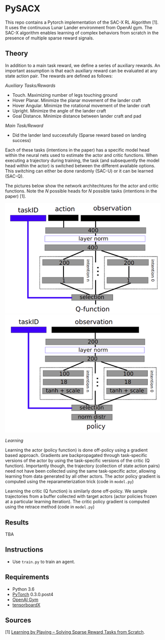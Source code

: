 # PySACX

This repo contains a Pytorch implementation of the SAC-X RL Algorithm [1]. It uses the continuous Lunar
Lander environment from OpenAI gym. The SAC-X algorithm enables learning of complex behaviors from scratch
in the presence of multiple sparse reward signals.
 
## Theory

In addition to a main task reward, we define a series of auxiliary rewards. An important assumption is that
each auxiliary reward can be evaluated at any state action pair. The rewards are defined as follows:

*Auxiliary Tasks/Rewards*
 - Touch. Maximizing number of legs touching ground
 - Hover Planar. Minimize the planar movement of the lander craft
 - Hover Angular. Minimize the rotational movement of the lander craft
 - Upright. Minimize the angle of the lander craft
 - Goal Distance. Minimize distance between lander craft and pad

*Main Task/Reward*
 - Did the lander land successfully (Sparse reward based on landing success)
 
Each of these tasks (intentions in the paper) has a specific model head within the neural nets used
to estimate the actor and critic functions. When executing a trajectory during training, the task (and 
subsequently the model head within the actor) is switched between the different available options.
This switching can either be done randomly (SAC-U) or it can be learned (SAC-Q).

The pictures below show the network architechtures for the actor and critic functions. Note the _N_
possible heads for _N_ possible tasks (intentions in the paper) [1].

![alt text](docs/critic_net.png)
![alt text](docs/policy_net.png)

*Learning*

Learning the actor (policy function) is done off-policy using a gradient based approach. Gradients are
backpropagated through task-specific versions of the actor by using the task-specific versions of the 
critic (Q function). Importantly though, the trajectory (collection of state action pairs) need not
have been collected using the same task-specific actor, allowing learning from data generated by all other actors.
The actor policy gradient is computed using the reparameterization trick (code in `model.py`)

Learning the critic (Q function) is similarly done off-policy. We sample trajectories from a buffer
collected with target actors (actor policies frozen at a particular learning iteration). The critic
policy gradient is computed using the retrace method (code in `model.py`)

   
## Results

TBA
 
## Instructions

- Use `train.py` to train an agent.
 
## Requirements

- Python 3.6
- [PyTorch](http://pytorch.org/) 0.3.0.post4
- [OpenAI Gym](https://gym.openai.com/)
- [tensorboardX](https://github.com/lanpa/tensorboard-pytorch/tree/master/tensorboardX)

## Sources

[1] [Learning by Playing – Solving Sparse Reward Tasks from Scratch](https://arxiv.org/abs/1802.10567).